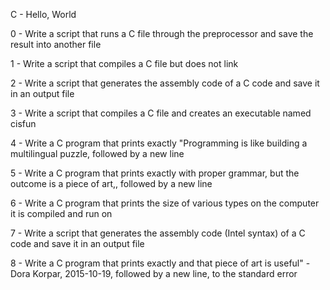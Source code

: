 C - Hello, World

0 - Write a script that runs a C file through the preprocessor and save the result into another file

1 - Write a script that compiles a C file but does not link

2 - Write a script that generates the assembly code of a C code and save it in an output file

3 - Write a script that compiles a C file and creates an executable named cisfun

4 - Write a C program that prints exactly "Programming is like building a multilingual puzzle, followed by a new line

5 - Write a C program that prints exactly with proper grammar, but the outcome is a piece of art,, followed by a new line

6 - Write a C program that prints the size of various types on the computer it is compiled and run on

7 - Write a script that generates the assembly code (Intel syntax) of a C code and save it in an output file

8 - Write a C program that prints exactly and that piece of art is useful" - Dora Korpar, 2015-10-19, followed by a new line, to the standard error
